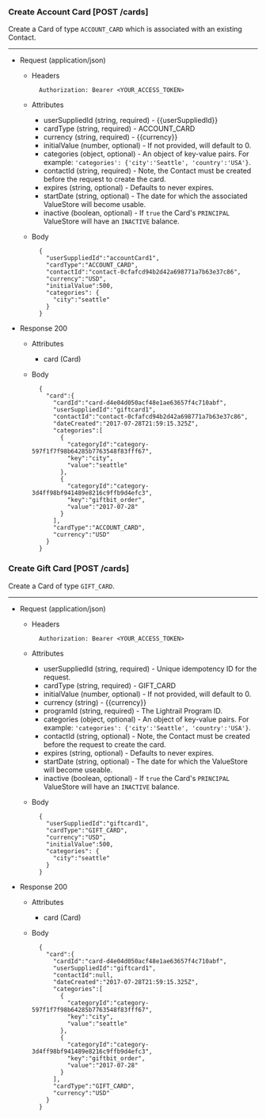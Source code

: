 ### Create Account Card [POST /cards]
Create a Card of type `ACCOUNT_CARD` which is associated with an existing Contact.

---
+ Request (application/json)
    + Headers
    
            Authorization: Bearer <YOUR_ACCESS_TOKEN>
    + Attributes 
        + userSuppliedId (string, required) - {{userSuppliedId}}
        + cardType (string, required) - ACCOUNT_CARD
        + currency (string, required) - {{currency}}
        + initialValue (number, optional) - If not provided, will default to 0.
        + categories (object, optional) - An object of key-value pairs. For example: `'categories': {'city':'Seattle', 'country':'USA'}`.
        + contactId (string, required) - Note, the Contact must be created before the request to create the card.
        + expires (string, optional) - Defaults to never expires.
        + startDate (string, optional) - The date for which the associated ValueStore will become usable.
        + inactive (boolean, optional) - If `true` the Card's `PRINCIPAL` ValueStore will have an `INACTIVE` balance.

    + Body
    
            {
              "userSuppliedId":"accountCard1",
              "cardType":"ACCOUNT_CARD",
              "contactId":"contact-0cfafcd94b2d42a698771a7b63e37c86",
              "currency":"USD",
              "initialValue":500,
              "categories": {
                "city":"seattle"
              }
            }
        
+ Response 200
    + Attributes
        + card (Card)
        
    + Body

            {
              "card":{
                "cardId":"card-d4e04d050acf48e1ae63657f4c710abf",
                "userSuppliedId":"giftcard1",
                "contactId":"contact-0cfafcd94b2d42a698771a7b63e37c86",
                "dateCreated":"2017-07-28T21:59:15.325Z",
                "categories":[
                  {
                    "categoryId":"category-597f1f7f98b64285b7763548f83fff67",
                    "key":"city",
                    "value":"seattle"
                  },
                  {
                    "categoryId":"category-3d4ff98bf941489e8216c9ffb9d4efc3",
                    "key":"giftbit_order",
                    "value":"2017-07-28"
                  }
                ],
                "cardType":"ACCOUNT_CARD",
                "currency":"USD"
              }
            }
            

### Create Gift Card [POST /cards]
Create a Card of type `GIFT_CARD`.

---
+ Request (application/json)

    + Headers

            Authorization: Bearer <YOUR_ACCESS_TOKEN>
    + Attributes 
        + userSuppliedId (string, required) - Unique idempotency ID for the request.
        + cardType (string, required) - GIFT_CARD
        + initialValue (number, optional) - If not provided, will default to 0.
        + currency (string) - {{currency}}
        + programId (string, required) - The Lightrail Program ID.
        + categories (object, optional) - An object of key-value pairs. For example: `'categories': {'city':'Seattle', 'country':'USA'}`.
        + contactId (string, optional) - Note, the Contact must be created before the request to create the card.
        + expires (string, optional) - Defaults to never expires.
        + startDate (string, optional) - The date for which the ValueStore will become useable.
        + inactive (boolean, optional) - If `true` the Card's `PRINCIPAL` ValueStore will have an `INACTIVE` balance.

    + Body
    
            {
              "userSuppliedId":"giftcard1",
              "cardType":"GIFT_CARD",
              "currency":"USD",
              "initialValue":500,
              "categories": {
                "city":"seattle"
              }
            }
        
+ Response 200
    + Attributes
        + card (Card)
        
    + Body

            {
              "card":{
                "cardId":"card-d4e04d050acf48e1ae63657f4c710abf",
                "userSuppliedId":"giftcard1",
                "contactId":null,
                "dateCreated":"2017-07-28T21:59:15.325Z",
                "categories":[
                  {
                    "categoryId":"category-597f1f7f98b64285b7763548f83fff67",
                    "key":"city",
                    "value":"seattle"
                  },
                  {
                    "categoryId":"category-3d4ff98bf941489e8216c9ffb9d4efc3",
                    "key":"giftbit_order",
                    "value":"2017-07-28"
                  }
                ],
                "cardType":"GIFT_CARD",
                "currency":"USD"
              }
            }

